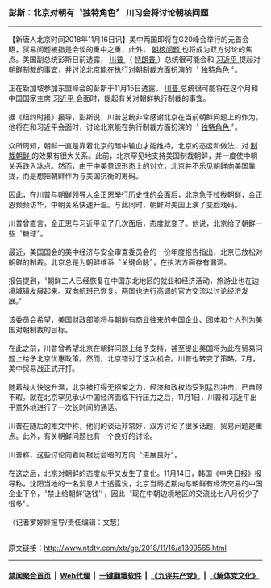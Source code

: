 ### 彭斯：北京对朝有〝独特角色〞 川习会将讨论朝核问题
------------------------

<div class="wysiwyg">
 【新唐人北京时间2018年11月16日讯】美中两国即将在G20峰会举行的元首会晤，贸易问题被指是会谈的重中之重，此外，
 <a href="http://www.ntdtv.com/xtr/gb/articlelistbytag_朝核问题.html" target="_blank">
  朝核问题
 </a>
 也将成为双方讨论的焦点。美国副总统彭斯日前透露，
 <a href="http://www.ntdtv.com/xtr/gb/articlelistbytag_川普.html" target="_blank">
  川普
 </a>
 （
 <a href="http://www.ntdtv.com/xtr/gb/articlelistbytag_特朗普.html" target="_blank">
  特朗普
 </a>
 ）总统很可能会和
 <a href="http://www.ntdtv.com/xtr/gb/articlelistbytag_习近平.html" target="_blank">
  习近平
 </a>
 提起对朝鲜制裁的事宜，并讨论北京能在执行对朝制裁方面扮演的〝
 <a href="http://www.ntdtv.com/xtr/gb/articlelistbytag_独特角色.html" target="_blank">
  独特角色
 </a>
 〞。
 <br/>
 <br/>
 正在新加坡参加东盟峰会的彭斯于11月15日透露，
 <a href="http://www.ntdtv.com/xtr/gb/articlelistbytag_川普.html" target="_blank">
  川普
 </a>
 总统很可能将在这个月和中国国家主席
 <a href="http://www.ntdtv.com/xtr/gb/articlelistbytag_习近平.html" target="_blank">
  习近平
 </a>
 会面时，提起有关对朝鲜执行制裁的事宜。
 <br/>
 <br/>
 据《纽约时报》报导，彭斯说，川普总统非常感谢北京在当前朝鲜问题上的作为，他将在和习近平会面时，讨论北京能在执行制裁方面扮演的〝
 <a href="http://www.ntdtv.com/xtr/gb/articlelistbytag_独特角色.html" target="_blank">
  独特角色
 </a>
 〞。
 <br/>
 <br/>
 众所周知，朝鲜一直是靠着北京的暗中输血才能维持。北京的态度和做法，对
 <a href="http://www.ntdtv.com/xtr/gb/articlelistbytag_制裁朝鲜.html" target="_blank">
  制裁朝鲜
 </a>
 的效果有很大关系。此前，北京罕见地支持美国制裁朝鲜，并一度使中朝关系跌入冰点。然而，由于中美意识形态上的对立，北京并不乐见朝鲜向美国靠拢，而是想把朝鲜作为与美国抗衡的筹码。
 <br/>
 <br/>
 因此，在川普与朝鲜领导人金正恩举行历史性的会面后，北京急于拉拢朝鲜，金正恩频频访华，中朝关系快速升温。与此同时，朝鲜对美国上演了变脸戏码。
 <br/>
 <br/>
 川普曾直言，金正恩与习近平见了几次面后，态度就变了。他说，北京给了朝鲜一些〝糖球〞。
 <br/>
 <br/>
 最近，美国国会的美中经济与安全审查委员会的一份年度报告指出，北京已放松对朝鲜的制裁。北京总是为朝鲜维系〝关键命脉〞，在执法方面存有漏洞。
 <br/>
 <br/>
 报告提到，〝朝鲜工人已经恢复在中国东北地区的就业和经济活动，旅游业也在边境城镇发展起来。双向航班已恢复。两国也进行高调的官方交流以讨论经济发展。〞
 <br/>
 <br/>
 该委员会希望，美国财政部能将与朝鲜有商业往来的中国企业、团体和个人列为美国对朝制裁的目标。
 <br/>
 <br/>
 在此之前，川普曾希望北京在朝鲜问题上给予支持，甚至提出美国将为此在贸易问题上给予北京优惠政策。然而，北京错过了这次机会。川普也转变了策略。7月，美中贸易战正式开打。
 <br/>
 <br/>
 随着战火快速升温，北京被打得无招架之力，经济和政权均受到猛烈冲击，已自顾不暇。就在北京罕见承认中国经济面临下行压力之后，11月1日，川普和习近平出乎意外地进行了一次长时间的通话。
 <br/>
 <br/>
 川普在随后的推文中称，他们的谈话非常好，双方讨论了很多话题，贸易问题是重点。此外，有关朝鲜问题也有一个良好的讨论。
 <br/>
 <br/>
 川普称，这些讨论向着阿根廷会晤的方向〝进展良好〞。
 <br/>
 <br/>
 在这之后，北京对朝鲜的态度似乎又发生了变化。11月14日，韩国《中央日报》报导称，沈阳当地的一名消息人士透露说，北京当局近期向与朝鲜有经济交易的中国企业下令，〝禁止给朝鲜‘送钱’〞，因此〝现在中朝边境地区的交流比七八月份少了很多〞。
 <br/>
 <br/>
 （记者罗婷婷报导/责任编辑：文慧）
</div>

<br/>原文链接：http://www.ntdtv.com/xtr/gb/2018/11/16/a1399565.html


------------------------
#### [禁闻聚合首页](https://github.com/gfw-breaker/banned-news/blob/master/README.md) &nbsp;|&nbsp; [Web代理](https://github.com/gfw-breaker/open-proxy/blob/master/README.md) &nbsp;|&nbsp; [一键翻墙软件](https://github.com/gfw-breaker/nogfw/blob/master/README.md) &nbsp;|&nbsp; [《九评共产党》](https://github.com/gfw-breaker/9ping.md/blob/master/README.md#九评之一评共产党是什么) &nbsp;|&nbsp; [《解体党文化》](https://github.com/gfw-breaker/jtdwh.md/blob/master/README.md#绪论)